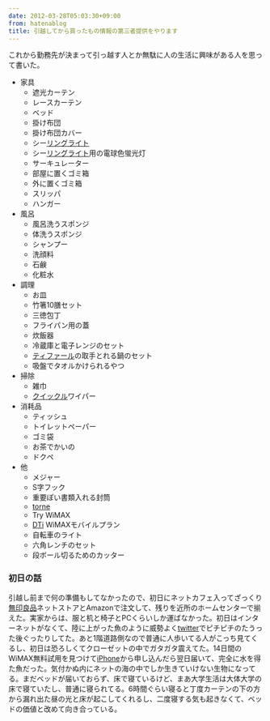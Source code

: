 ```yaml
---
date: 2012-03-28T05:03:30+09:00
from: hatenablog
title: 引越してから買ったもの情報の第三者提供をやります
---
```


<p>これから勤務先が決まって引っ越す人とか無駄に人の生活に興味がある人を思って書いた。</p><p></p>

<ul>
<li>家具
<ul>
<li>遮光カーテン</li>
<li>レースカーテン</li>
<li>ベッド</li>
<li>掛け布団</li>
<li>掛け布団カバー</li>
<li>シー<a class="keyword" href="http://d.hatena.ne.jp/keyword/%A5%EA%A5%F3%A5%B0%A5%E9%A5%A4%A5%C8">リングライト</a></li>
<li>シー<a class="keyword" href="http://d.hatena.ne.jp/keyword/%A5%EA%A5%F3%A5%B0%A5%E9%A5%A4%A5%C8">リングライト</a>用の電球色蛍光灯</li>
<li>サーキュレーター</li>
<li>部屋に置くゴミ箱</li>
<li>外に置くゴミ箱</li>
<li>スリッパ</li>
<li>ハンガー</li>
</ul></li>
<li>風呂
<ul>
<li>風呂洗うスポンジ</li>
<li>体洗うスポンジ</li>
<li>シャンプー</li>
<li>洗顔料</li>
<li>石鹸</li>
<li>化粧水</li>
</ul></li>
<li>調理
<ul>
<li>お皿</li>
<li>竹箸10膳セット</li>
<li>三徳包丁</li>
<li>フライパン用の蓋</li>
<li>炊飯器</li>
<li>冷蔵庫と電子レンジのセット</li>
<li><a class="keyword" href="http://d.hatena.ne.jp/keyword/%A5%C6%A5%A3%A5%D5%A5%A1%A1%BC%A5%EB">ティファール</a>の取手とれる鍋のセット</li>
<li>吸盤でタオルかけられるやつ</li>
</ul></li>
<li>掃除
<ul>
<li>雑巾</li>
<li><a class="keyword" href="http://d.hatena.ne.jp/keyword/%A5%AF%A5%A4%A5%C3%A5%AF%A5%EB">クイックル</a>ワイパー</li>
</ul></li>
<li>消耗品
<ul>
<li>ティッシュ</li>
<li>トイレットペーパー</li>
<li>ゴミ袋</li>
<li>お茶でかいの</li>
<li>ドクペ</li>
</ul></li>
<li>他
<ul>
<li>メジャー</li>
<li>S字フック</li>
<li>重要ぽい書類入れる封筒</li>
<li><a class="keyword" href="http://d.hatena.ne.jp/keyword/torne">torne</a></li>
<li>Try WiMAX</li>
<li><a class="keyword" href="http://d.hatena.ne.jp/keyword/DTi">DTi</a> WiMAXモバイルプラン</li>
<li>自転車のライト</li>
<li>六角レンチのセット</li>
<li>段ボール切るためのカッター</li>
</ul></li>
</ul>
<div class="section">
    <h3>初日の話</h3>
    <p>引越し前まで何の準備もしてなかったので、初日にネットカフェ入ってざっくり<a class="keyword" href="http://d.hatena.ne.jp/keyword/%CC%B5%B0%F5%CE%C9%C9%CA">無印良品</a>ネットストアとAmazonで注文して、残りを近所のホームセンターで揃えた。実家からは、服と机と椅子とPCくらいしか運ばなかった。初日はインターネットがなくて、陸に上がった魚のように威勢よく<a class="keyword" href="http://d.hatena.ne.jp/keyword/twitter">twitter</a>でピチピチのたうった後ぐったりしてた。あと1階道路側なので普通に人歩いてる人がこっち見てくるし、初日は恐ろしくてクローゼットの中でガタガタ震えてた。14日間のWiMAX無料試用を見つけて<a class="keyword" href="http://d.hatena.ne.jp/keyword/iPhone">iPhone</a>から申し込んだら翌日届いて、完全に水を得た魚だった。気付かぬ内にネットの海の中でしか生きていけない生物になってる。まだベッドが届いておらず、床で寝ているけど、まあ大学生活は大体大学の床で寝ていたし、普通に寝られてる。6時間ぐらい寝ると丁度カーテンの下の方から漏れ出た昼の光と床が起こしてくれるし、二度寝する気も起きなくて、ベッドの価値と改めて向き合っている。</p>

</div>
